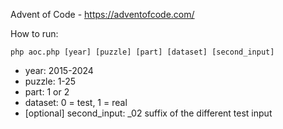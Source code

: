 Advent of Code - https://adventofcode.com/

How to run:
```
php aoc.php [year] [puzzle] [part] [dataset] [second_input]
```

* year: 2015-2024
* puzzle: 1-25
* part: 1 or 2
* dataset: 0 = test, 1 = real
* [optional] second_input: _02 suffix of the different test input
